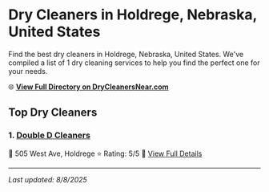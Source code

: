 # Dry Cleaners in Holdrege, Nebraska, United States

Find the best dry cleaners in Holdrege, Nebraska, United States. We've compiled a list of 1 dry cleaning services to help you find the perfect one for your needs.

🌐 **[View Full Directory on DryCleanersNear.com](https://drycleanersnear.com/city/US/Nebraska/Holdrege)**

## Top Dry Cleaners

### 1. [Double D Cleaners](https://drycleanersnear.com/dryCleaner/687afc24109507a5c1d43a79/double-d-cleaners)
📍 505 West Ave, Holdrege
⭐ Rating: 5/5
🔗 [View Full Details](https://drycleanersnear.com/dryCleaner/687afc24109507a5c1d43a79/double-d-cleaners)


---

*Last updated: 8/8/2025*
